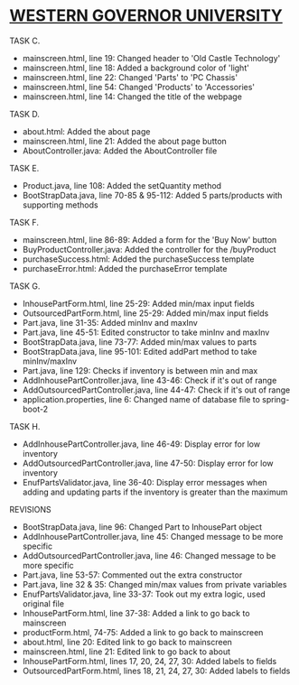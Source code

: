 # <u>WESTERN GOVERNOR UNIVERSITY </u>

TASK C.
- mainscreen.html, line 19: Changed header to 'Old Castle Technology'
- mainscreen.html, line 18: Added a background color of 'light'
- mainscreen.html, line 22: Changed 'Parts' to 'PC Chassis'
- mainscreen.html, line 54: Changed 'Products' to 'Accessories'
- mainscreen.html, line 14: Changed the title of the webpage

TASK D.
- about.html: Added the about page
- mainscreen.html, line 21: Added the about page button
- AboutController.java: Added the AboutController file

TASK E.
- Product.java, line 108: Added the setQuantity method
- BootStrapData.java, line 70-85 & 95-112: Added 5 parts/products with supporting methods

TASK F.
- mainscreen.html, line 86-89: Added a form for the 'Buy Now' button
- BuyProductController.java: Added the controller for the /buyProduct
- purchaseSuccess.html: Added the purchaseSuccess template
- purchaseError.html: Added the purchaseError template

TASK G.
- InhousePartForm.html, line 25-29: Added min/max input fields
- OutsourcedPartForm.html, line 25-29: Added min/max input fields
- Part.java, line 31-35: Added minInv and maxInv
- Part.java, line 45-51: Edited constructor to take minInv and maxInv
- BootStrapData.java, line 73-77: Added min/max values to parts
- BootStrapData.java, line 95-101: Edited addPart method to take minInv/maxInv
- Part.java, line 129: Checks if inventory is between min and max
- AddInhousePartController.java, line 43-46: Check if it's out of range
- AddOutsourcedPartController.java, line 44-47: Check if it's out of range
- application.properties, line 6: Changed name of database file to spring-boot-2

TASK H.
- AddInhousePartController.java, line 46-49: Display error for low inventory
- AddOutsourcedPartController.java, line 47-50: Display error for low inventory
- EnufPartsValidator.java, line 36-40: Display error messages when adding and updating parts if the inventory is greater than the maximum

REVISIONS
- BootStrapData.java, line 96: Changed Part to InhousePart object
- AddInhousePartController.java, line 45: Changed message to be more specific
- AddOutsourcedPartController.java, line 46: Changed message to be more specific
- Part.java, line 53-57: Commented out the extra constructor
- Part.java, line 32 & 35: Changed min/max values from private variables
- EnufPartsValidator.java, line 33-37: Took out my extra logic, used original file
- InhousePartForm.html, line 37-38: Added a link to go back to mainscreen
- productForm.html, 74-75: Added a link to go back to mainscreen
- about.html, line 20: Edited link to go back to mainscreen
- mainscreen.html, line 21: Edited link to go back to about
- InhousePartForm.html, lines 17, 20, 24, 27, 30: Added labels to fields
- OutsourcedPartForm.html, lines 18, 21, 24, 27, 30: Added labels to fields
